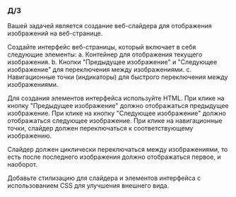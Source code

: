 ### Д/З

Вашей задачей является создание веб-слайдера для отображения изображений на веб-странице.

Создайте интерфейс веб-страницы, который включает в себя следующие элементы:
a. Контейнер для отображения текущего изображения.
b. Кнопки "Предыдущее изображение" и "Следующее изображение" для переключения между изображениями.
c. Навигационные точки (индикаторы) для быстрого переключения между изображениями.

Для создания элементов интерфейса используйте HTML.
При клике на кнопку "Предыдущее изображение" должно отображаться предыдущее изображение.
При клике на кнопку "Следующее изображение" должно отображаться следующее изображение.
При клике на навигационные точки, слайдер должен переключаться к соответствующему изображению.

Слайдер должен циклически переключаться между изображениями, то есть после последнего изображения должно отображаться первое, и наоборот.

Добавьте стилизацию для слайдера и элементов интерфейса с использованием CSS для улучшения внешнего вида.